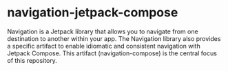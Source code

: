 # navigation-jetpack-compose
Navigation is a Jetpack library that allows you to navigate from one destination to another within your app. The Navigation library also provides a specific artifact to enable idiomatic and consistent navigation with Jetpack Compose. This artifact (navigation-compose) is the central focus of this repository.
